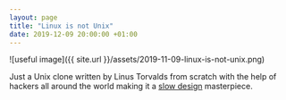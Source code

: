 ```yaml
---
layout: page
title: "Linux is not Unix"
date: 2019-12-09 20:00:00 +01:00
---
```


![useful image]({{ site.url }}/assets/2019-11-09-linux-is-not-unix.png)

Just a Unix clone written by Linus Torvalds from scratch with the help of hackers all around the world making it a [slow design](https://en.wikipedia.org/wiki/Slow_design) masterpiece.
